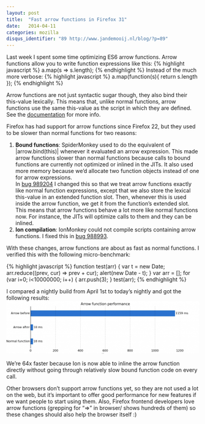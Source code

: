 ```yaml
---
layout: post
title:  "Fast arrow functions in Firefox 31"
date:   2014-04-11
categories: mozilla
disqus_identifier: "89 http://www.jandemooij.nl/blog/?p=89"
---
```

Last week I spent some time optimizing ES6 arrow functions. Arrow functions allow you to write function expressions like this:
{% highlight javascript %}
a.map(s => s.length);
{% endhighlight %}
Instead of the much more verbose:
{% highlight javascript %}
a.map(function(s){ return s.length });
{% endhighlight %}



Arrow functions are not just syntactic sugar though, they also bind their this-value lexically. This means that, unlike normal functions, arrow functions use the same this-value as the script in which they are defined. See the [documentation][arrowdocs] for more info.

Firefox has had support for arrow functions since Firefox 22, but they used to be slower than normal functions for two reasons:

1. **Bound functions**: SpiderMonkey used to do the equivalent of |arrow.bind(this)| whenever it evaluated an arrow expression. This made arrow functions slower than normal functions because calls to bound functions are currently not optimized or inlined in the JITs. It also used more memory because we’d allocate two function objects instead of one for arrow expressions.  
In [bug 989204][bug1] I changed this so that we treat arrow functions exactly like normal function expressions, except that we also store the lexical this-value in an extended function slot. Then, whenever this is used inside the arrow function, we get it from the function’s extended slot. This means that arrow functions behave a lot more like normal functions now. For instance, the JITs will optimize calls to them and they can be inlined.
2. **Ion compilation**: IonMonkey could not compile scripts containing arrow functions. I fixed this in [bug 988993][bug2].

With these changes, arrow functions are about as fast as normal functions. I verified this with the following micro-benchmark:

{% highlight javascript %}
function test(arr) {
    var t = new Date;
    arr.reduce((prev, cur) => prev + cur);
    alert(new Date - t);
}
var arr = [];
for (var i=0; i<10000000; i++) {
    arr.push(3);
}
test(arr);
{% endhighlight %}

I compared a nightly build from April 1st to today’s nightly and got the following results:
![](/img/arrow-function-speedup.png)

We’re 64x faster because Ion is now able to inline the arrow function directly without going through relatively slow bound function code on every call.

Other browsers don’t support arrow functions yet, so they are not used a lot on the web, but it’s important to offer good performance for new features if we want people to start using them. Also, Firefox frontend developers love arrow functions (grepping for “=>” in browser/ shows hundreds of them) so these changes should also help the browser itself :)

[arrowdocs]: https://developer.mozilla.org/en-US/docs/Web/JavaScript/Reference/Functions/Arrow_functions#Lexical_this
[bug1]: https://bugzilla.mozilla.org/show_bug.cgi?id=989204
[bug2]: https://bugzilla.mozilla.org/show_bug.cgi?id=988993
